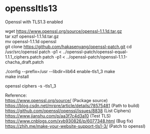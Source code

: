 # openssltls13
Openssl with TLS1.3 enabled


wget https://www.openssl.org/source/openssl-1.1.1d.tar.gz  
tar xzf openssl-1.1.1d.tar.gz  
mv openssl-1.1.1d openssl  
git clone https://github.com/hakasenyang/openssl-patch.git
cd /usr/src/openssl 
patch -p1 < ../openssl-patch/openssl-equal-1.1.1_ciphers.patch
patch -p1 < ../openssl-patch/openssl-1.1.1-chacha_draft.patch

./config --prefix=/usr --libdir=lib64 enable-tls1_3
make  
make install  

openssl ciphers -s -tls1_3  


Reference:  
https://www.openssl.org/source/ (Package source)  
https://blog.csdn.net/mrpre/article/details/78575481 (Path to build)  
https://github.com/openssl/openssl/issues/8838 (List Ciphers)  
https://www.jianshu.com/p/aa3f7c4d3a10 (Test TLS)  
https://www.cnblogs.com/xyb930826/p/6077348.html (Bug fix)  
https://zhih.me/make-your-website-support-tls1-3/ (Patch to openssl)  


